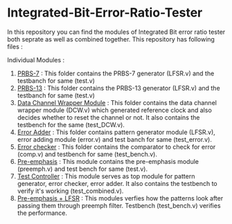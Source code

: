 # Integrated-Bit-Error-Ratio-Tester

In this repository you can find the modules of Integrated Bit error ratio tester both seprate as well as combined together. 
This repository has following files :


Individual Modules :
1. [PRBS-7](https://github.com/akhil-123/Integrated-Bit-Error-Ratio-Tester/tree/master/PRBS-7) : This folder contains the PRBS-7 generator (LFSR.v) and the testbanch for same (test.v)
2. [PRBS-13](https://github.com/akhil-123/Integrated-Bit-Error-Ratio-Tester/tree/master/PRBS-13) : This folder contains the PRBS-13 generator (LFSR.v) and the testbanch for same (test.v)
3. [Data Channel Wrapper Module](https://github.com/akhil-123/Integrated-Bit-Error-Ratio-Tester/tree/master/Data_channel_wrappper) : This folder contains the data channel wrapper module (DCW.v) which generated reference clock and also decides whether to reset the channel or not. It also contains the testbench for the same (test_DCW.v).
4. [Error Adder](https://github.com/akhil-123/Integrated-Bit-Error-Ratio-Tester/tree/master/Adding_error) : This folder contains pattern generator module (LFSR.v), error adding module (error.v) and test banch for same (test_error.v).
5. [Error checker](https://github.com/akhil-123/Integrated-Bit-Error-Ratio-Tester/tree/master/error-checker) : This folder contains the comparator to check for error (comp.v) and testbench for same (test_bench.v).
6. [Pre-emphasis](https://github.com/akhil-123/Integrated-Bit-Error-Ratio-Tester/tree/master/pre-emphasis) : This module contains the pre-emphasis module (preemph.v) and test bench for same (test.v).
7. [Test Controller](https://github.com/akhil-123/Integrated-Bit-Error-Ratio-Tester/tree/master/test_controller) : This module serves as top module for pattern generator, error checker, error adder. It also contains the testbench to verify it's working (test_combined.v).
8. [Pre-emphasis + LFSR](https://github.com/akhil-123/Integrated-Bit-Error-Ratio-Tester/tree/master/Pre-emphasis%20%2B%20LFSR) : This modules verfies how the patterns look after passing them through preemph filter. Testbench (test_bench.v) verifies the performance.

